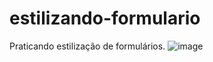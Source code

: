 # estilizando-formulario
Praticando estilização de formulários.
![image](https://user-images.githubusercontent.com/86447672/143869243-33c8faa9-0419-4bab-aa3b-5812445b2067.png)

